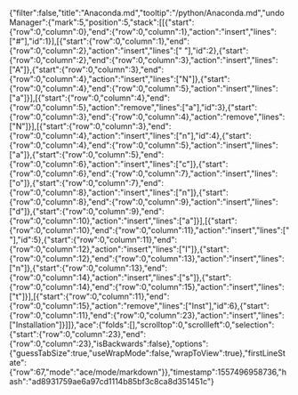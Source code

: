 {"filter":false,"title":"Anaconda.md","tooltip":"/python/Anaconda.md","undoManager":{"mark":5,"position":5,"stack":[[{"start":{"row":0,"column":0},"end":{"row":0,"column":1},"action":"insert","lines":["#"],"id":1}],[{"start":{"row":0,"column":1},"end":{"row":0,"column":2},"action":"insert","lines":[" "],"id":2},{"start":{"row":0,"column":2},"end":{"row":0,"column":3},"action":"insert","lines":["A"]},{"start":{"row":0,"column":3},"end":{"row":0,"column":4},"action":"insert","lines":["N"]},{"start":{"row":0,"column":4},"end":{"row":0,"column":5},"action":"insert","lines":["a"]}],[{"start":{"row":0,"column":4},"end":{"row":0,"column":5},"action":"remove","lines":["a"],"id":3},{"start":{"row":0,"column":3},"end":{"row":0,"column":4},"action":"remove","lines":["N"]}],[{"start":{"row":0,"column":3},"end":{"row":0,"column":4},"action":"insert","lines":["n"],"id":4},{"start":{"row":0,"column":4},"end":{"row":0,"column":5},"action":"insert","lines":["a"]},{"start":{"row":0,"column":5},"end":{"row":0,"column":6},"action":"insert","lines":["c"]},{"start":{"row":0,"column":6},"end":{"row":0,"column":7},"action":"insert","lines":["o"]},{"start":{"row":0,"column":7},"end":{"row":0,"column":8},"action":"insert","lines":["n"]},{"start":{"row":0,"column":8},"end":{"row":0,"column":9},"action":"insert","lines":["d"]},{"start":{"row":0,"column":9},"end":{"row":0,"column":10},"action":"insert","lines":["a"]}],[{"start":{"row":0,"column":10},"end":{"row":0,"column":11},"action":"insert","lines":[" "],"id":5},{"start":{"row":0,"column":11},"end":{"row":0,"column":12},"action":"insert","lines":["I"]},{"start":{"row":0,"column":12},"end":{"row":0,"column":13},"action":"insert","lines":["n"]},{"start":{"row":0,"column":13},"end":{"row":0,"column":14},"action":"insert","lines":["s"]},{"start":{"row":0,"column":14},"end":{"row":0,"column":15},"action":"insert","lines":["t"]}],[{"start":{"row":0,"column":11},"end":{"row":0,"column":15},"action":"remove","lines":["Inst"],"id":6},{"start":{"row":0,"column":11},"end":{"row":0,"column":23},"action":"insert","lines":["Installation"]}]]},"ace":{"folds":[],"scrolltop":0,"scrollleft":0,"selection":{"start":{"row":0,"column":23},"end":{"row":0,"column":23},"isBackwards":false},"options":{"guessTabSize":true,"useWrapMode":false,"wrapToView":true},"firstLineState":{"row":67,"mode":"ace/mode/markdown"}},"timestamp":1557496958736,"hash":"ad8931759ae6a97cd1114b85bf3c8ca8d351451c"}